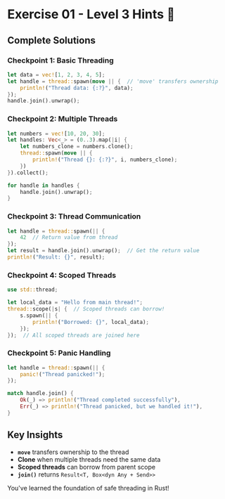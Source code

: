 # Exercise 01 - Level 3 Hints 🔴

## Complete Solutions

### Checkpoint 1: Basic Threading
```rust
let data = vec![1, 2, 3, 4, 5];
let handle = thread::spawn(move || {  // 'move' transfers ownership
    println!("Thread data: {:?}", data);
});
handle.join().unwrap();
```

### Checkpoint 2: Multiple Threads
```rust
let numbers = vec![10, 20, 30];
let handles: Vec<_> = (0..3).map(|i| {
    let numbers_clone = numbers.clone();
    thread::spawn(move || {
        println!("Thread {}: {:?}", i, numbers_clone);
    })
}).collect();

for handle in handles {
    handle.join().unwrap();
}
```

### Checkpoint 3: Thread Communication
```rust
let handle = thread::spawn(|| {
    42  // Return value from thread
});
let result = handle.join().unwrap();  // Get the return value
println!("Result: {}", result);
```

### Checkpoint 4: Scoped Threads
```rust
use std::thread;

let local_data = "Hello from main thread!";
thread::scope(|s| {  // Scoped threads can borrow!
    s.spawn(|| {
        println!("Borrowed: {}", local_data);
    });
});  // All scoped threads are joined here
```

### Checkpoint 5: Panic Handling
```rust
let handle = thread::spawn(|| {
    panic!("Thread panicked!");
});

match handle.join() {
    Ok(_) => println!("Thread completed successfully"),
    Err(_) => println!("Thread panicked, but we handled it!"),
}
```

## Key Insights

- **`move`** transfers ownership to the thread
- **Clone** when multiple threads need the same data
- **Scoped threads** can borrow from parent scope
- **`join()`** returns `Result<T, Box<dyn Any + Send>>`

You've learned the foundation of safe threading in Rust!